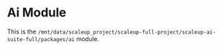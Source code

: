 # Ai Module

This is the `/mnt/data/scaleup_project/scaleup-full-project/scaleup-ai-suite-full/packages/ai` module.